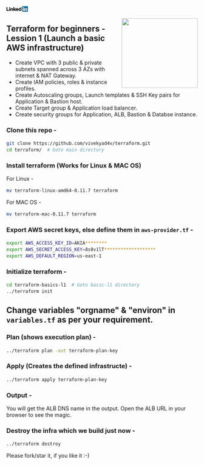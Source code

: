 [![LinkedIn](https://github.com/vivekyad4v/public-images/raw/master/generic/LinkedIn-vivekyad4v.png)](https://www.linkedin.com/in/vivekyad4v/)

<a href="https://github.com/vivekyad4v?tab=followers"><img align="right" width="200" height="183" src="https://s3.amazonaws.com/github/ribbons/forkme_left_green_007200.png" /></a>

## Terraform for beginners - Lession 1 (Launch a basic AWS infrastructure)
   * Create VPC with 3 public & private subnets spanned across 3 AZs with internet & NAT Gateway.
   * Create IAM policies, roles & instance profiles.
   * Create Autoscaling groups, Launch templates & SSH Key pairs for Application & Bastion host.
   * Create Target group & Application load balancer.
   * Create security groups for Application, ALB, Bastion & Databse instance.

### Clone this repo - 
```sh
git clone https://github.com/vivekyad4v/terraform.git
cd terraform/  # Goto main directory
```

### Install terraform (Works for Linux & MAC OS) 
For Linux -
```sh
mv terraform-linux-amd64-0.11.7 terraform
```
For MAC OS -
```sh
mv terraform-mac-0.11.7 terraform
```
### Export AWS secret keys, else define them in `aws-provider.tf` -
```sh
export AWS_ACCESS_KEY_ID=AKIA********
export AWS_SECRET_ACCESS_KEY=8s8v1lT*******************
export AWS_DEFAULT_REGION=us-east-1
```
### Initialize terraform - 
```sh
cd terraform-basics-l1  # Goto basic-l1 directory
../terraform init
```
## Change variables "orgname" & "environ" in `variables.tf` as per your requirement.

### Plan (shows execution plan) - 
```sh
../terraform plan -out terraform-plan-key
```
### Apply (Creates the defined infrastructe) - 
```sh
../terraform apply terraform-plan-key
```
### Output - 
You will get the ALB DNS name in the output. Open the ALB URL in your browser to see the magic.

### Destroy the infra which we build just now - 
```sh
../terraform destroy
```

Please fork/star it, if you like it :-) 

